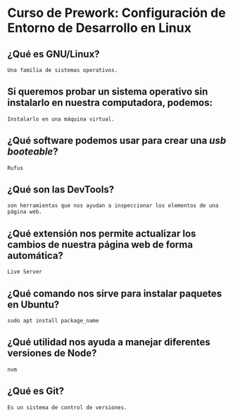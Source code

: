 # Curso de Prework: Configuración de Entorno de Desarrollo en Linux

## ¿Qué es GNU/Linux?
    Una familia de sistemas operativos.
## Si queremos probar un sistema operativo sin instalarlo en nuestra computadora, podemos:
    Instalarlo en una máquina virtual.
## ¿Qué software podemos usar para crear una *usb booteable*?
    Rufus
## ¿Qué son las DevTools?
    son herramientas que nos ayudan a inspeccionar los elementos de una página web.
## ¿Qué extensión nos permite actualizar los cambios de nuestra página web de forma automática?
    Live Server
## ¿Qué comando nos sirve para instalar paquetes en Ubuntu?
    sudo apt install package_name
## ¿Qué utilidad nos ayuda a manejar diferentes versiones de Node?
    nvm
## ¿Qué es Git?
    Es un sistema de control de versiones.

